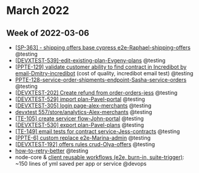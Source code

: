 # March 2022

## Week of 2022-03-06

- [[SP-363\] - shipping offers base cypress e2e-Raphael-shipping-offers](https://github.com/helloextend/node-core/pull/8350#event-6225610133) @testing
- [[DEVXTEST-539\]-edit-existing-plan-Evgeny-plans](https://github.com/helloextend/client/pull/3412) @testing
- [[PPTE-129\] validate customer ability to find contract in Incredibot by email-Dmitry-incredibot](https://github.com/helloextend/node-core/pull/8372)  (cost of quality, incredibot email test) @testing
- [PPTE-128-service-order-shipments-endpoint-Sasha-service-orders](https://github.com/helloextend/node-core/pull/7843#pullrequestreview-900887492) @testing
- [[DEVXTEST-202\] Create refund from order-orders-jess](https://github.com/helloextend/node-core/pull/8227) @testing
- [[DEVXTEST-529\] import plan-Pavel-portal](https://github.com/helloextend/client/pull/3381#event-6189858691) @testing
- [[DEVXTEST-305\] login page-alex-merchants](https://github.com/helloextend/client/pull/3335) @testing
- [devxtest 557/store/analytics-Alex-merchants](https://github.com/helloextend/client/pull/3369) @testing
- [[TE-105\] create servicer flow-John-portal](https://github.com/helloextend/client/pull/3379) @testing
- [[DEVXTEST-530\] export plan-Pavel-plans](https://github.com/helloextend/client/pull/3410) @testing
- [[TE-149\] email tests for contract service-Jess-contracts](https://github.com/helloextend/node-core/pull/8335) @testing
- [[PPTE-6\] custom replace e2e-Marina-admin](https://github.com/helloextend/client/pull/3423) @testing
- [[DEVXTEST-192\] offers rules crud-Olya-offers](https://github.com/helloextend/node-core/pull/8305) @testing
- [how-to-retry-better](https://github.com/helloextend/node-core/pull/8357) @testing
- node-core & [client reusable workflows  (e2e, burn-in, suite-trigger)](https://github.com/helloextend/client/pull/3419): ~150 lines of yml saved per app or service @devops
